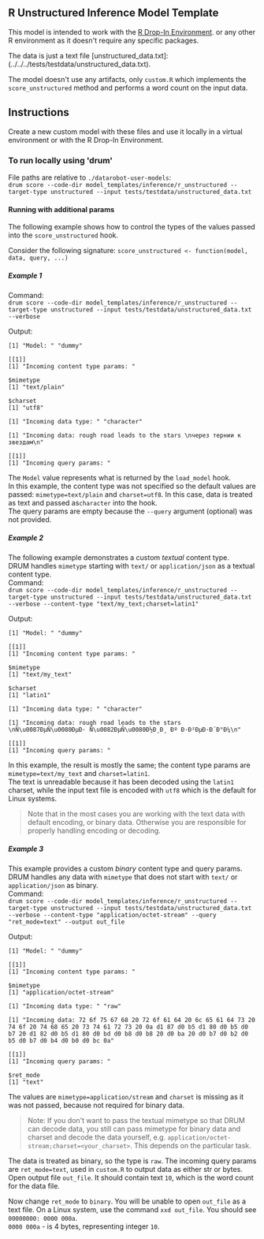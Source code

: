 ## R Unstructured Inference Model Template

This model is intended to work with the [R Drop-In Environment](../../../public_dropin_environments/r_lang/).
or any other R environment as it doesn't require any specific packages.

The data is just a text file [unstructured_data.txt]:(../../../tests/testdata/unstructured_data.txt).

The model doesn't use any artifacts, only `custom.R` which implements the `score_unstructured` method and performs a word count on the input data.

## Instructions
Create a new custom model with these files and use it locally in a virtual environment or with the R Drop-In Environment.

### To run locally using 'drum'
File paths are relative to `./datarobot-user-models`:   
`drum score --code-dir model_templates/inference/r_unstructured --target-type unstructured --input tests/testdata/unstructured_data.txt`

#### Running with additional params
The following example shows how to control the types of the values passed into the `score_unstructured` hook.

Consider the following signature: `score_unstructured <- function(model, data, query, ...)`

##### Example 1
Command:   
`drum score --code-dir model_templates/inference/r_unstructured --target-type unstructured --input tests/testdata/unstructured_data.txt --verbose`

Output:
```
[1] "Model: " "dummy"
  
[[1]]
[1] "Incoming content type params: "

$mimetype
[1] "text/plain"

$charset
[1] "utf8"

[1] "Incoming data type: " "character"
           
[1] "Incoming data: rough road leads to the stars \nчерез тернии к звездам\n"

[[1]]
[1] "Incoming query params: "
```
The `Model` value represents what is returned by the `load_model` hook.   
In this example, the content type was not specified so the default values are passed: `mimetype=text/plain` and `charset=utf8`. In this case, data is treated as text and passed as`character` into the hook.  
The query params are empty because the `--query` argument (optional) was not provided.

##### Example 2
The following example demonstrates a custom *textual* content type.  
DRUM handles `mimetype` starting with `text/` or `application/json` as a textual content type.  
Command:   
`drum score --code-dir model_templates/inference/r_unstructured --target-type unstructured --input tests/testdata/unstructured_data.txt --verbose --content-type "text/my_text;charset=latin1"`

Output:
```
[1] "Model: " "dummy"  

[[1]]
[1] "Incoming content type params: "

$mimetype
[1] "text/my_text"

$charset
[1] "latin1"

[1] "Incoming data type: " "character"     
      
[1] "Incoming data: rough road leads to the stars \nÑ\u0087ÐµÑ\u0080ÐµÐ· Ñ\u0082ÐµÑ\u0080Ð½Ð¸Ð¸ Ðº Ð·Ð²ÐµÐ·Ð´Ð°Ð¼\n"

[[1]]
[1] "Incoming query params: "
```

In this example, the result is mostly the same; the content type params are `mimetype=text/my_text` and `charset=latin1`.  
The text is unreadable because it has been decoded using the `latin1` charset, while the input text file is encoded with `utf8` which is the default for Linux systems.  
> Note that in the most cases you are working with the text data with default encoding, or binary data. Otherwise you are responsible for properly handling encoding or decoding.


##### Example 3
This example provides a custom *binary* content type and query params.  
DRUM handles any data with `mimetype` that does not start with `text/` or `application/json` as binary.  
Command:   
`drum score --code-dir model_templates/inference/r_unstructured --target-type unstructured --input tests/testdata/unstructured_data.txt --verbose --content-type "application/octet-stream" --query "ret_mode=text" --output out_file`

Output:
```
[1] "Model: " "dummy"  

[[1]]
[1] "Incoming content type params: "

$mimetype
[1] "application/octet-stream"

[1] "Incoming data type: " "raw"        
         
[1] "Incoming data: 72 6f 75 67 68 20 72 6f 61 64 20 6c 65 61 64 73 20 74 6f 20 74 68 65 20 73 74 61 72 73 20 0a d1 87 d0 b5 d1 80 d0 b5 d0 b7 20 d1 82 d0 b5 d1 80 d0 bd d0 b8 d0 b8 20 d0 ba 20 d0 b7 d0 b2 d0 b5 d0 b7 d0 b4 d0 b0 d0 bc 0a"

[[1]]
[1] "Incoming query params: "

$ret_mode
[1] "text"
```

The values are `mimetype=application/stream` and `charset` is missing as it was not passed, because not required for binary data.  
> Note: If you don't want to pass the textual mimetype so that DRUM can decode data,
> you still can pass mimetype for binary data and charset and decode the data yourself, e.g. `application/octet-stream;charset=<your_charset>`.
> This depends on the particular task. 

The data is treated as binary, so the type is `raw`.
The incoming query params are `ret_mode=text`, used in `custom.R` to output data as either str or bytes.  
Open output file `out_file`. It should contain text `10`, which is the word count for the data file.  

Now change `ret_mode` to `binary`. You will be unable to open `out_file` as a text file. On a Linux system, use the command `xxd out_file`. You should see `00000000: 0000 000a`.   
`0000 000a` - is 4 bytes, representing integer `10`.